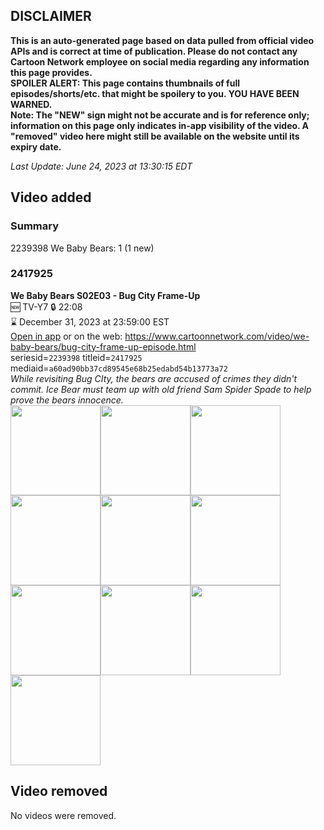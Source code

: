 ## DISCLAIMER
**This is an auto-generated page based on data pulled from official video APIs and is correct at time of publication. Please do not contact any Cartoon Network employee on social media regarding any information this page provides.**  
**SPOILER ALERT: This page contains thumbnails of full episodes/shorts/etc. that might be spoilery to you. YOU HAVE BEEN WARNED.**  
**Note: The "NEW" sign might not be accurate and is for reference only; information on this page only indicates in-app visibility of the video. A "removed" video here might still be available on the website until its expiry date.**  

_Last Update: June 24, 2023 at 13:30:15 EDT_
## Video added
### Summary
2239398 We Baby Bears: 1 (1 new)  
### 2417925
**We Baby Bears S02E03 - Bug City Frame-Up**  
🆕 TV-Y7 🔒 22:08  
⌛ December 31, 2023 at 23:59:00 EST  
[Open in app](https://cnvideo.sercomkc.org/redirector.html?type=cnapp&seriesid=2239398&titleid=2417925&mediaid=a60ad90bb37cd89545e68b25edabd54b13773a72) or on the web: https://www.cartoonnetwork.com/video/we-baby-bears/bug-city-frame-up-episode.html  
seriesid=`2239398` titleid=`2417925` mediaid=`a60ad90bb37cd89545e68b25edabd54b13773a72`  
_While revisiting Bug CIty, the bears are accused of crimes they didn't commit. Ice Bear must team up with old friend Sam Spider Spade to help prove the bears innocence._  
<a href="https://s3.amazonaws.com/cartoonorchestrator/2417925_001_1280x720.jpg"><img src="https://s3.amazonaws.com/cartoonorchestrator/2417925_001_640x360.jpg" height="144px" /></a><a href="https://s3.amazonaws.com/cartoonorchestrator/2417925_002_1280x720.jpg"><img src="https://s3.amazonaws.com/cartoonorchestrator/2417925_002_640x360.jpg" height="144px" /></a><a href="https://s3.amazonaws.com/cartoonorchestrator/2417925_003_1280x720.jpg"><img src="https://s3.amazonaws.com/cartoonorchestrator/2417925_003_640x360.jpg" height="144px" /></a><a href="https://s3.amazonaws.com/cartoonorchestrator/2417925_004_1280x720.jpg"><img src="https://s3.amazonaws.com/cartoonorchestrator/2417925_004_640x360.jpg" height="144px" /></a><a href="https://s3.amazonaws.com/cartoonorchestrator/2417925_005_1280x720.jpg"><img src="https://s3.amazonaws.com/cartoonorchestrator/2417925_005_640x360.jpg" height="144px" /></a><a href="https://s3.amazonaws.com/cartoonorchestrator/2417925_006_1280x720.jpg"><img src="https://s3.amazonaws.com/cartoonorchestrator/2417925_006_640x360.jpg" height="144px" /></a><a href="https://s3.amazonaws.com/cartoonorchestrator/2417925_007_1280x720.jpg"><img src="https://s3.amazonaws.com/cartoonorchestrator/2417925_007_640x360.jpg" height="144px" /></a><a href="https://s3.amazonaws.com/cartoonorchestrator/2417925_008_1280x720.jpg"><img src="https://s3.amazonaws.com/cartoonorchestrator/2417925_008_640x360.jpg" height="144px" /></a><a href="https://s3.amazonaws.com/cartoonorchestrator/2417925_009_1280x720.jpg"><img src="https://s3.amazonaws.com/cartoonorchestrator/2417925_009_640x360.jpg" height="144px" /></a><a href="https://s3.amazonaws.com/cartoonorchestrator/2417925_010_1280x720.jpg"><img src="https://s3.amazonaws.com/cartoonorchestrator/2417925_010_640x360.jpg" height="144px" /></a>
## Video removed
No videos were removed.  
